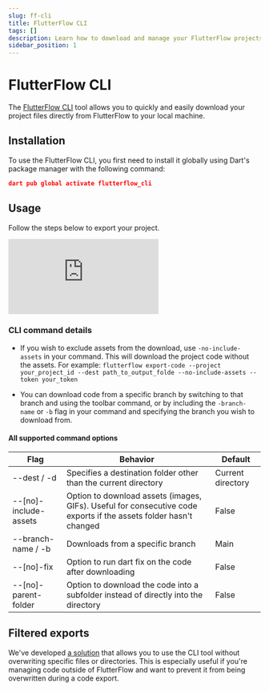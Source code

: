 ```yaml
---
slug: ff-cli
title: FlutterFlow CLI
tags: []
description: Learn how to download and manage your FlutterFlow projects locally using the FlutterFlow CLI.
sidebar_position: 1
---
```


# FlutterFlow CLI

The [FlutterFlow CLI](https://pub.dev/packages/flutterflow_cli) tool allows you to quickly and easily download your project files directly from FlutterFlow to your local machine.

## Installation

To use the FlutterFlow CLI, you first need to install it globally using Dart's package manager with the following command:

```json
dart pub global activate flutterflow_cli
```

## Usage

Follow the steps below to export your project.

<div style={{
    position: 'relative',
    paddingBottom: 'calc(56.67989417989418% + 41px)', // Keeps the aspect ratio and additional padding
    height: 0,
    width: '100%'
}}>
    <iframe 
        src="https://demo.arcade.software/Rc3s1P8DFypUKoPzVITL?embed&show_copy_link=true"
        title="Sharing a Project with a User"
        style={{
            position: 'absolute',
            top: 0,
            left: 0,
            width: '100%',
            height: '100%',
            colorScheme: 'light'
        }}
        frameborder="0"
        loading="lazy"
        webkitAllowFullScreen
        mozAllowFullScreen
        allowFullScreen
        allow="clipboard-write">
    </iframe>
</div>
<p></p>

### CLI command details

- If you wish to exclude assets from the download, use `-no-include-assets` in your command. This will download the project code without the assets. For example: `flutterflow export-code --project your_project_id --dest path_to_output_folde --no-include-assets --token your_token`
    
- You can download code from a specific branch by switching to that branch and using the toolbar command, or by including the `-branch-name` or `-b` flag in your command and specifying the branch you wish to download from.

#### All supported command options

| Flag | Behavior | Default |
| --- | --- | --- |
| --dest / -d | Specifies a destination folder other than the current directory | Current directory |
| --[no]-include-assets | Option to download assets (images, GIFs). Useful for consecutive code exports if the assets folder hasn't changed | False |
| --branch-name / -b | Downloads from a specific branch | Main |
| --[no]-fix | Option to run dart fix on the code after downloading | False |
| --[no]-parent-folder | Option to download the code into a subfolder instead of directly into the directory | False |

## Filtered exports

We've developed [a solution](https://github.com/krabhishek/flutterflow-filtered-pull) that allows you to use the CLI tool without overwriting specific files or directories. This is especially useful if you're managing code outside of FlutterFlow and want to prevent it from being overwritten during a code export.